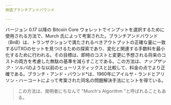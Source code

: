 ```yaml
---
用語ブランチアンドバウンド

---
```

バージョン 0.17 以降の Bitcoin Core ウォレットでインプットを選択するために使用される方法で、Murch 氏によって考案された。ブランチアンドバウンド（BnB）は、トランザクションで満たされるべきアウトプットの正確な量に一致するUTXOのセットを見つけるための探索であり、変化と関連する手数料を最小化するために行われる。その目標は、即時のコストと変更に予想される将来のコストの両方を考慮した無駄の基準を減らすことである。この方法は、*ナップザック・ソルバ*のような以前のヒューリスティックスと比較して、料金の点でより正確である。ブランチ・アンド・バウンド*は、1960年にアイルサ・ランドとアリソン・ハーコートによって考案された同名の問題解決手法にヒントを得ている。

> この方法は、発明者にちなんで "Murch's Algorithm "と呼ばれることもある。